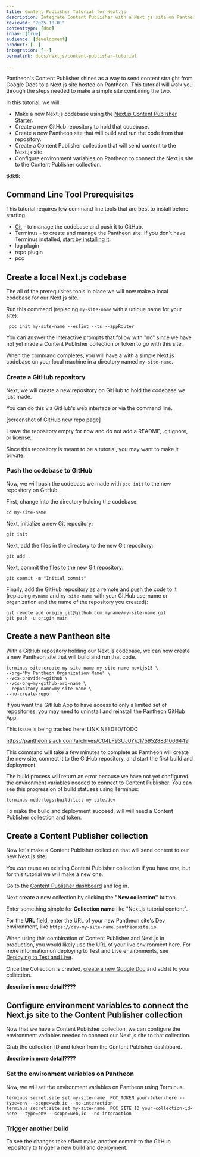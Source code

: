 ```yaml
---
title: Content Publisher Tutorial for Next.js
description: Integrate Content Publisher with a Next.js site on Pantheon
reviewed: "2025-10-01"
contenttype: [doc]
innav: [true]
audience: [development]
product: [--]
integration: [--]
permalink: docs/nextjs/content-publisher-tutorial

---
```


<Partial file="nextjs-pre-ga.md" />

Pantheon's Content Publisher shines as a way to send content straight from Google Docs to a Next.js site hosted on Pantheon.
This tutorial will walk you through the steps needed to make a simple site combining the two.

In this tutorial, we will:

* Make a new Next.js codebase using the [Next.js Content Publisher Starter](https://docs.content.pantheon.io/nextjs-tutorial).
* Create a new GitHub repository to hold that codebase.
* Create a new Pantheon site that will build and run the code from that repository.
* Create a Content Publisher collection that will send content to the Next.js site.
* Configure environment variables on Pantheon to connect the Next.js site to the Content Publisher collection.


<Alert title="Access prerequisites" type="info" >

tktktk

</Alert>

## Command Line Tool Prerequisites

This tutorial requires few command line tools that are best to install before starting.

* [Git](https://git-scm.com/book/en/v2/Getting-Started-Installing-Git) - to manage the codebase and push it to GitHub.
* Terminus - to create and manage the Pantheon site.
  If you don't have Terminus installed, [start by installing it](https://docs.pantheon.io/terminus/install).
* log plugin
* repo plugin
* pcc

## Create a local Next.js codebase

The all of the prerequisites tools in place we will now make a local codebase for our Next.js site.

Run this command (replacing `my-site-name` with a unique name for your site):

```bash{promptUser: user}
 pcc init my-site-name --eslint --ts --appRouter
```

You can answer the interactive prompts that follow with "no" since we have not yet made a Content Publisher collection or token to go with this site.

When the command completes, you will have a with a simple Next.js codebase on your local machine in a directory named `my-site-name`.

### Create a GitHub repository

Next, we will create a new repository on GitHub to hold the codebase we just made.

You can do this via GitHub's web interface or via the command line.

[screenshot of GitHub new repo page]

Leave the repository empty for now and do not add a README, .gitignore, or license.

Since this repository is meant to be a tutorial, you may want to make it private.

### Push the codebase to GitHub

Now, we will push the codebase we made with `pcc init` to the new repository on GitHub.

First, change into the directory holding the codebase:

```bash{promptUser: user}
cd my-site-name
```
Next, initialize a new Git repository:

```bash{promptUser: user}
git init
```
Next, add the files in the directory to the new Git repository:

```bash{promptUser: user}
git add .
```
Next, commit the files to the new Git repository:

```bash{promptUser: user}
git commit -m "Initial commit"
```
Finally, add the GitHub repository as a remote and push the code to it (replacing `myname` and `my-site-name` with your GitHub username or organization and the name of the repository you created):

```bash{promptUser: user}
git remote add origin git@github.com:myname/my-site-name.git
git push -u origin main
```

## Create a new Pantheon site

With a GitHub repository holding our Next.js codebase, we can now create a new Pantheon site that will build and run that code.

```bash{promptUser: user}
terminus site:create my-site-name my-site-name nextjs15 \
--org="My Pantheon Organization Name" \
--vcs-provider=github \
--vcs-org=my-github-org-name \
--repository-name=my-site-name \
--no-create-repo
```

<Alert title="BUG WORKAROUND" type="info" >

If you want the GitHub App to have access to only a limited set of repositories, you may need to uninstall and reinstall the Pantheon GitHub App.

This issue is being tracked here: LINK NEEDED/TODO

https://pantheon.slack.com/archives/C04LF93UJ0Y/p1759528831066449

</Alert>

This command will take a few minutes to complete as Pantheon will create the new site, connect it to the GitHub repository, and start the first build and deployment.

The build process will return an error because we have not yet configured the environment variables needed to connect to Content Publisher.
You can see this progression of build statuses using Terminus:

```bash{promptUser: user}
terminus node:logs:build:list my-site.dev
```
To make the build and deployment succeed, will will need a Content Publisher collection and token.

## Create a Content Publisher collection

Now let's make a Content Publisher collection that will send content to our new Next.js site.

You _can_ reuse an existing Content Publisher collection if you have one, but for this tutorial we will make a new one.

Go to the [Content Publisher dashboard](https://content.pantheon.io) and log in.

Next create a new collection by clicking the **"New collection"** button.

Enter something simple for **Collection name** like "Next.js tutorial content".

For the **URL** field, enter the URL of your new Pantheon site's Dev environment, like `https://dev-my-site-name.pantheonsite.io`.

<Alert title="Tutorial vs. production usage" type="info" >

When using this combination of Content Publisher and Next.js in production, you would likely use the URL of your live environment here. For more information on deploying to Test and Live environments, see [Deploying to Test and Live](/docs/nextjs/test-and-live-env).

</Alert>

Once the Collection is created, [create a new Google Doc](https://docs.new/) and add it to your collection.

__describe in more detail????__


## Configure environment variables to connect the Next.js site to the Content Publisher collection

Now that we have a Content Publisher collection, we can configure the environment variables needed to connect our Next.js site to that collection.

Grab the collection ID and token from the Content Publisher dashboard.

__describe in more detail????__

### Set the environment variables on Pantheon

Now, we will set the environment variables on Pantheon using Terminus.

```bash{promptUser: user}
terminus secret:site:set my-site-name  PCC_TOKEN your-token-here --type=env --scope=web,ic --no-interaction
terminus secret:site:set my-site-name  PCC_SITE_ID your-collection-id-here --type=env --scope=web,ic --no-interaction
```

### Trigger another build

To see the changes take effect make another commit to the GitHub repository to trigger a new build and deployment.
